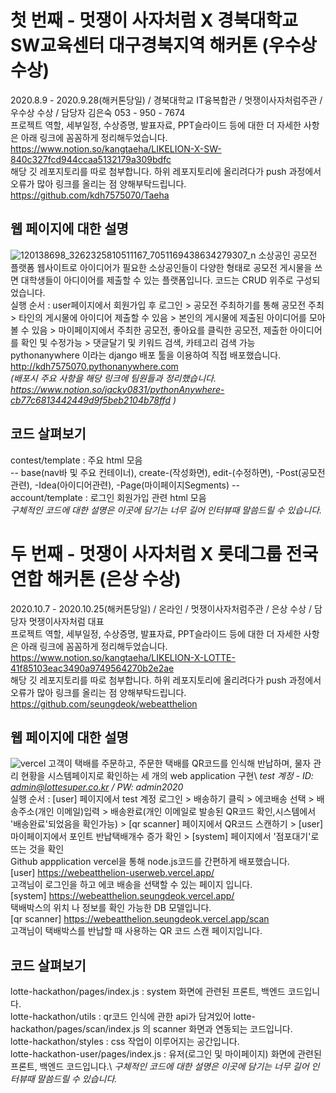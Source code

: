 # 첫 번째 - 멋쟁이 사자처럼 X 경북대학교 SW교육센터 대구경북지역 해커톤 (우수상 수상)
2020.8.9 - 2020.9.28(해커톤당일) / 경북대학교 IT융복합관 / 멋쟁이사자처럼주관 / 우수상 수상 / 담당자 김은숙 053 - 950 - 7674 \
프로젝트 역할, 세부일정, 수상증명, 발표자료, PPT슬라이드 등에 대한 더 자세한 사항은 아래 링크에 꼼꼼하게 정리해두었습니다. \
https://www.notion.so/kangtaeha/LIKELION-X-SW-840c327fcd944ccaa5132179a309bdfc \
해당 깃 레포지토리를 따로 첨부합니다. 하위 레포지토리에 올리려다가 push 과정에서 오류가 많아 링크를 올리는 점 양해부탁드립니다. \
https://github.com/kdh7575070/Taeha

## 웹 페이지에 대한 설명
![120138698_3262325810511167_7051169438634279307_n](https://user-images.githubusercontent.com/67677983/99930892-09f00000-2d96-11eb-9fcb-234fced26507.jpg)
소상공인 공모전 플랫폼 웹사이트로 아이디어가 필요한 소상공인들이 다양한 형태로 공모전 게시물을 쓰면 대학생들이 아디이어를 제출할 수 있는 플랫폼입니다. 코드는 CRUD 위주로 구성되었습니다. \
실행 순서 : user페이지에서 회원가입 후 로그인 > 공모전 주최하기를 통해 공모전 주최 > 타인의 게시물에 아이디어 제출할 수 있음 > 본인의 게시물에 제출된 아이디어를 모아볼 수 있음 > 마이페이지에서 주최한 공모전, 좋아요를 클릭한 공모전, 제출한 아이디어를 확인 및 수정가능 > 댓글달기 및 키워드 검색, 카테고리 검색 가능 \
pythonanywhere 이라는 django 배포 툴을 이용하여 직접 배포했습니다. \
http://kdh7575070.pythonanywhere.com \
*(배포시 주요 사항을 해당 링크에 팀원들과 정리했습니다. \
https://www.notion.so/jacky0831/pythonAnywhere-cb77c6813442449d9f5beb2104b78ffd )*

## 코드 살펴보기
contest/template : 주요 html 모음\
-- base(nav바 및 주요 컨테이너), create-(작성화면), edit-(수정하면), -Post(공모전관련), -Idea(아이디어관련), -Page(마이페이지Segments) -- \
account/template : 로그인 회원가입 관련 html 모음\
*구체적인 코드에 대한 설명은 이곳에 담기는 너무 길어 인터뷰때 말씀드릴 수 있습니다.*


# 두 번째 - 멋쟁이 사자처럼 X 롯데그룹 전국연합 해커톤 (은상 수상)
2020.10.7 - 2020.10.25(해커톤당일) / 온라인 / 멋쟁이사자처럼주관 / 은상 수상 / 담당자 멋쟁이사자처럼 대표 \
프로젝트 역할, 세부일정, 수상증명, 발표자료, PPT슬라이드 등에 대한 더 자세한 사항은 아래 링크에 꼼꼼하게 정리해두었습니다. \
https://www.notion.so/kangtaeha/LIKELION-X-LOTTE-41f85103eac3490a9749564270b2e2ae \
해당 깃 레포지토리를 따로 첨부합니다. 하위 레포지토리에 올리려다가 push 과정에서 오류가 많아 링크를 올리는 점 양해부탁드립니다. \
https://github.com/seungdeok/webeatthelion

## 웹 페이지에 대한 설명
![vercel](https://user-images.githubusercontent.com/67677983/99930925-22f8b100-2d96-11eb-93f2-d9b3595a0294.PNG)
고객이 택배를 주문하고, 주문한 택배를 QR코드를 인식해 반납하며, 물자 관리 현황을 시스템페이지로 확인하는 세 개의 web application 구현\ 
*test 계정 - ID: admin@lottesuper.co.kr / PW: admin2020* \
실행 순서 : [user] 페이지에서 test 계정 로그인 > 배송하기 클릭 > 에코배송 선택 > 배송주소(개인 이메일)입력 > 배송완료(개인 이메일로 발송된 QR코드 확인,시스템에서 '배송완료'되었음을 확인가능) > [qr scanner] 페이지에서 QR코드 스캔하기 > [user] 마이페이지에서 포인트 반납택배개수 증가 확인 >  [system] 페이지에서 '점포대기'로 뜨는 것을 확인 \
Github appplication vercel을 통해 node.js코드를 간편하게 배포했습니다. \
[user] https://webeatthelion-userweb.vercel.app/ \
고객님이 로그인을 하고 에코 배송을 선택할 수 있는 페이지 입니다. \
[system] https://webeatthelion.seungdeok.vercel.app/ \
택배박스의 위치 나 정보를 확인 가능한 DB 모델입니다. \
[qr scanner] https://webeatthelion.seungdeok.vercel.app/scan \
고객님이 택배박스를 반납할 때 사용하는 QR 코드 스캔 페이지입니다.

## 코드 살펴보기
lotte-hackathon/pages/index.js : system 화면에 관련된 프론트, 백엔드 코드입니다. \
lotte-hackathon/utils : qr코드 인식에 관한 api가 담겨있어 lotte-hackathon/pages/scan/index.js 의 scanner 화면과 연동되는 코드입니다.\
lotte-hackathon/styles : css 작업이 이루어지는 공간입니다.\
lotte-hackathon-user/pages/index.js : 유저(로그인 및 마이페이지) 화면에 관련된 프론트, 백엔드 코드입니다.\ 
*구체적인 코드에 대한 설명은 이곳에 담기는 너무 길어 인터뷰때 말씀드릴 수 있습니다.*
